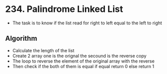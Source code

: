 # 234. Palindrome Linked List
- The task is to know if the list read for right to left equal to the left to right 
## Algorithm
- Calculate the length of the list 
- Create 2  array one is the orignal the secound is the reverse copy 
- The loop to reverse the element of the original array with the reverse
- Then check if the both of them is equal if equal return 0 else return 1